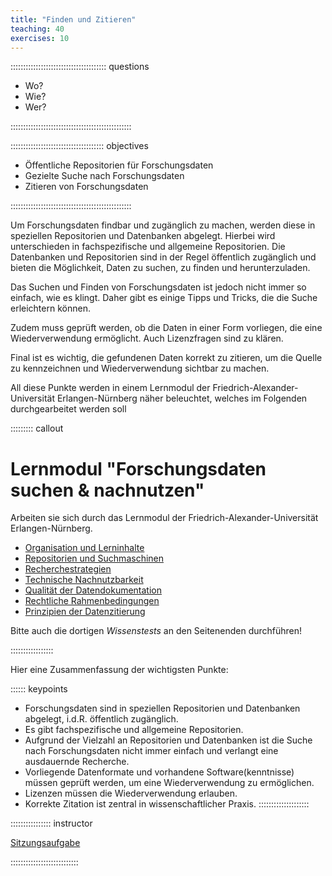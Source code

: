 ```yaml
---
title: "Finden und Zitieren"
teaching: 40
exercises: 10
---
```


:::::::::::::::::::::::::::::::::::::: questions 

- Wo?
- Wie?
- Wer?

::::::::::::::::::::::::::::::::::::::::::::::::

::::::::::::::::::::::::::::::::::::: objectives

- Öffentliche Repositorien für Forschungsdaten
- Gezielte Suche nach Forschungsdaten
- Zitieren von Forschungsdaten

::::::::::::::::::::::::::::::::::::::::::::::::

Um Forschungsdaten findbar und zugänglich zu machen, werden diese in speziellen Repositorien und Datenbanken abgelegt.
Hierbei wird unterschieden in fachspezifische und allgemeine Repositorien.
Die Datenbanken und Repositorien sind in der Regel öffentlich zugänglich und bieten die Möglichkeit, Daten zu suchen, zu finden und herunterzuladen.

Das Suchen und Finden von Forschungsdaten ist jedoch nicht immer so einfach, wie es klingt.
Daher gibt es einige Tipps und Tricks, die die Suche erleichtern können.

Zudem muss geprüft werden, ob die Daten in einer Form vorliegen, die eine Wiederverwendung ermöglicht. Auch Lizenzfragen sind zu klären.

Final ist es wichtig, die gefundenen Daten korrekt zu zitieren, um die Quelle zu kennzeichnen und Wiederverwendung sichtbar zu machen.


All diese Punkte werden in einem Lernmodul der Friedrich-Alexander-Universität Erlangen-Nürnberg näher beleuchtet, welches im Folgenden durchgearbeitet werden soll

::::::::: callout

# Lernmodul "Forschungsdaten suchen & nachnutzen"

Arbeiten sie sich durch das Lernmodul der Friedrich-Alexander-Universität Erlangen-Nürnberg.

- [Organisation und Lerninhalte](https://www.studon.fau.de/pg709111_2994018.html)
- [Repositorien und Suchmaschinen](https://www.studon.fau.de/pg560777_2994018.html)
- [Recherchestrategien](https://www.studon.fau.de/pg560779_2994018.html)
- [Technische Nachnutzbarkeit](https://www.studon.fau.de/pg560785_2994018.html)
- [Qualität der Datendokumentation](https://www.studon.fau.de/pg560784_2994018.html)
- [Rechtliche Rahmenbedingungen](https://www.studon.fau.de/pg560788_2994018.html)
- [Prinzipien der Datenzitierung](https://www.studon.fau.de/pg560787_2994018.html)

Bitte auch die dortigen *Wissenstests* an den Seitenenden durchführen!

:::::::::::::::::



Hier eine Zusammenfassung der wichtigsten Punkte:


:::::: keypoints
- Forschungsdaten sind in speziellen Repositorien und Datenbanken abgelegt, i.d.R. öffentlich zugänglich.
- Es gibt fachspezifische und allgemeine Repositorien.
- Aufgrund der Vielzahl an Repositorien und Datenbanken ist die Suche nach Forschungsdaten nicht immer einfach und verlangt eine ausdauernde Recherche.
- Vorliegende Datenformate und vorhandene Software(kenntnisse) müssen geprüft werden, um eine Wiederverwendung zu ermöglichen.
- Lizenzen müssen die Wiederverwendung erlauben.
- Korrekte Zitation ist zentral in wissenschaftlicher Praxis.
::::::::::::::::::::


:::::::::::::::: instructor

[Sitzungsaufgabe](Aufgabe-Finden-und-Zitieren.md)

:::::::::::::::::::::::::::

